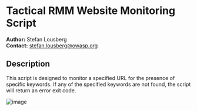 # Tactical RMM Website Monitoring Script

**Author:** Stefan Lousberg  
**Contact:** stefan.lousberg@owasp.org

## Description

This script is designed to monitor a specified URL for the presence of specific keywords. If any of the specified keywords are not found, the script will return an error exit code.



![image](https://github.com/Slouserg/TRRM_Scripts/assets/45482634/c003e72b-81d7-439b-850f-907a2c30913a)
